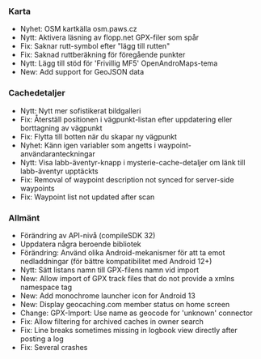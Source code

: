 ### Karta
- Nyhet: OSM kartkälla osm.paws.cz
- Nytt: Aktivera läsning av flopp.net GPX-filer som spår
- Fix: Saknar rutt-symbol efter "lägg till rutten"
- Fix: Saknad ruttberäkning för föregående punkter
- Nytt: Lägg till stöd för 'Frivillig MF5' OpenAndroMaps-tema
- New: Add support for GeoJSON data

### Cachedetaljer
- Nytt: Nytt mer sofistikerat bildgalleri
- Fix: Återställ positionen i vägpunkt-listan efter uppdatering eller borttagning av vägpunkt
- Fix: Flytta till botten när du skapar ny vägpunkt
- Nyhet: Känn igen variabler som angetts i waypoint-användaranteckningar
- Nytt: Visa labb-äventyr-knapp i mysterie-cache-detaljer om länk till labb-äventyr upptäckts
- Fix: Removal of waypoint description not synced for server-side waypoints
- Fix: Waypoint list not updated after scan

### Allmänt
- Förändring av API-nivå (compileSDK 32)
- Uppdatera några beroende bibliotek
- Förändring: Använd olika Android-mekanismer för att ta emot nedladdningar (för bättre kompatibilitet med Android 12+)
- Nytt: Sätt listans namn till GPX-filens namn vid import
- New: Allow import of GPX track files that do not provide a xmlns namespace tag
- New: Add monochrome launcher icon for Android 13
- New: Display geocaching.com member status on home screen
- Change: GPX-Import: Use name as geocode for 'unknown' connector
- Fix: Allow filtering for archived caches in owner search
- Fix: Line breaks sometimes missing in logbook view directly after posting a log
- Fix: Several crashes
